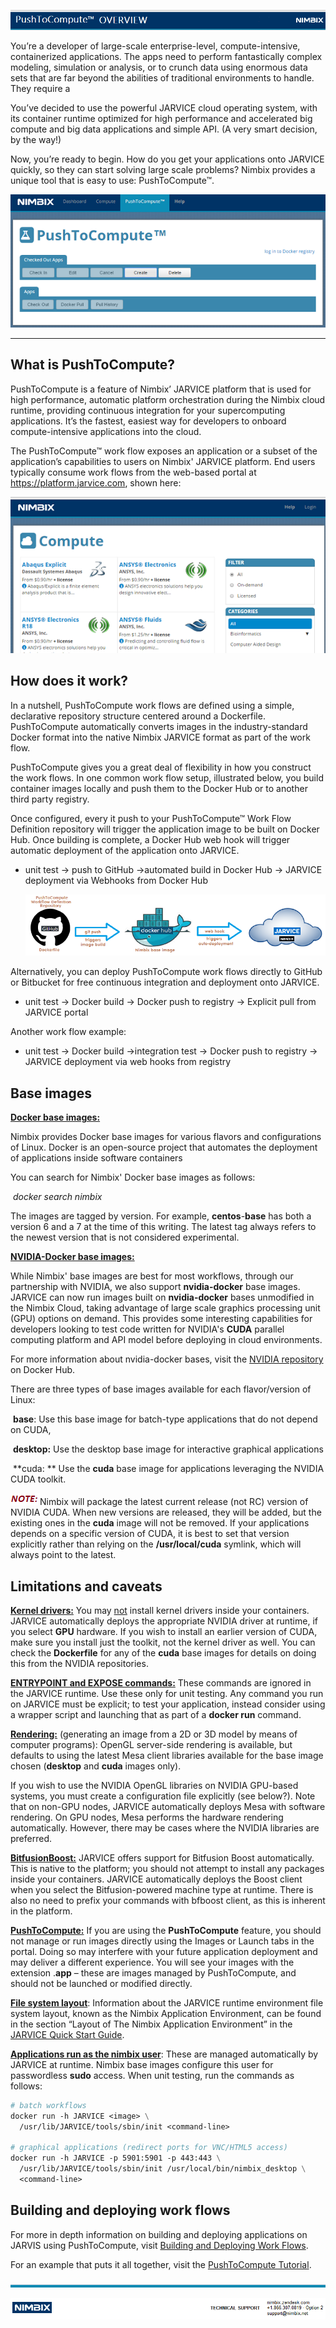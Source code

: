 

![PushToCompute Overview](img/PushToComputeOverview.png)

You’re a developer of large-scale enterprise-level, compute-intensive, containerized applications. The  apps need to perform fantastically complex modeling, simulation or analysis, or to crunch data using enormous data sets that are far beyond the abilities of traditional environments to handle.  They require a 

You’ve decided to use the powerful JARVICE cloud operating system, with its container runtime optimized for high performance and accelerated big compute and big data applications and simple API. (A very smart decision, by the way!)

Now, you’re ready to begin. How do you get your applications onto JARVICE quickly, so they can start solving large scale problems?   Nimbix provides a unique tool that is easy to use:   PushToCompute™.

![PUSHtoCompute2](img/PUSHtoCompute2.png)



------

## What is PushToCompute?     

PushToCompute is a feature of Nimbix’  JARVICE platform that is used for high performance, automatic platform orchestration during the Nimbix cloud runtime, providing continuous integration for your supercomputing applications. It’s the fastest, easiest way for developers to onboard compute-intensive applications into the cloud.  

The PushToCompute™ work flow exposes an application or a subset of the application’s capabilities to users on Nimbix' JARVICE platform.  End users typically consume work flows from the web-based portal at   https://platform.jarvice.com, shown here:

![JARVICEportal](img/JARVICEportal.png)

## How does it work?

In a nutshell, PushToCompute work flows are defined using a simple, declarative repository structure centered around a Dockerfile.  PushToCompute automatically converts images in the industry-standard Docker format into the native Nimbix JARVICE format as part of the work flow.   

PushToCompute gives you a great deal of flexibility in how you construct the work flows.  In one common work flow setup, illustrated below, you build container images locally and push them to the Docker Hub or to another third party registry. 

Once configured, every it push to your PushToCompute™ Work Flow Definition repository will trigger the application image to be built on Docker Hub. Once building is complete, a Docker Hub web hook will trigger automatic deployment of the application onto JARVICE. 

- unit test -> push to GitHub ->automated build in Docker Hub -> JARVICE deployment via Webhooks from Docker Hub 

  ![diagramSmall](img/diagramSmall.png)

Alternatively, you can deploy PushToCompute work flows directly to GitHub or Bitbucket for free continuous integration and deployment onto JARVICE. 

- unit test -> Docker build -> Docker push to registry -> Explicit pull from JARVICE portal

Another work flow example:

- unit test -> Docker build ->integration test -> Docker push to registry -> JARVICE deployment via web hooks from registry

## Base images

**<u>Docker base images:</u>** <!--I don't yet know enough about docker to describe this section accurately - gave it a shot here but probably not correct.  -->

Nimbix provides Docker base images for various flavors and configurations of Linux. Docker is an open-source project that automates the deployment of applications inside software containers

You can search for Nimbix' Docker base images as follows:

​	*docker search nimbix*

The images are tagged by version.  For example, **centos**-**base** has both a version 6 and a 7 at the time of this writing.  The latest tag always refers to the newest version that is not considered experimental.  

**<u>NVIDIA-Docker base images:</u>**

While Nimbix' base images are best for most workflows, through our partnership with NVIDIA, we also support **nvidia-docker** base images.  JARVICE can now run images built on **nvidia-docker** bases unmodified in the Nimbix Cloud, taking advantage of large scale graphics processing unit (GPU) options on demand.  This  provides some interesting capabilities for developers looking to test code written for NVIDIA's **CUDA**  parallel computing platform and API model before deploying in cloud environments.  

 For more information about nvidia-docker bases, visit the [NVIDIA repository](https://hub.docker.com/r/nvidia/) on Docker Hub.

There are three types of base images available for each flavor/version of Linux: 

​      **base**:   Use this base image for batch-type applications that do not depend on CUDA,

​      **desktop:**   Use the desktop base image for interactive graphical applications

​      **cuda: **  Use the **cuda** base image for applications leveraging the NVIDIA CUDA toolkit.  

![note](img/note.png)Nimbix will package the latest current release (not RC) version of NVIDIA CUDA.  When new versions are released, they will be added, but the existing ones in the **cuda** image will not be removed.  If your applications depends on a specific version of CUDA, it is best to set that version explicitly rather than relying on the **/usr/local/cuda** symlink, which will always point to the latest.

## Limitations and caveats

<u>**Kernel drivers:**</u>    You may <u>not</u> install kernel drivers inside your containers.  JARVICE automatically deploys the appropriate NVIDIA driver at runtime, if you select **GPU** hardware.  If you wish to install an earlier version of CUDA, make sure you install just the toolkit, not the kernel driver as well. You can check the **Dockerfile** for any of the **cuda** base images for details on doing this from the NVIDIA repositories.

**<u>ENTRYPOINT and EXPOSE commands:</u>**  These commands are ignored in the JARVICE runtime.  Use these only for unit testing.   Any command you run on JARVICE must be explicit; to test your application, instead consider using a wrapper script and launching that as part of a **docker run** command.

**<u>Rendering:</u>** (generating an image from a 2D or 3D model by means of computer programs):  OpenGL server-side rendering is available, but defaults to using the latest Mesa client libraries available for the base image chosen (**desktop** and **cuda** images only).  

If you wish to use the NVIDIA OpenGL libraries on NVIDIA GPU-based systems, you must create a configuration file explicitly (see below?).  Note that on non-GPU nodes, JARVICE automatically deploys Mesa with software rendering.  On GPU nodes, Mesa performs the hardware rendering automatically. However,  there may be cases where the NVIDIA libraries are preferred.

<u>**BitfusionBoost:**</u>  JARVICE offers support for Bitfusion Boost automatically.  This is native to the platform; you should not attempt to install any packages inside your containers. JARVICE automatically deploys the Boost client when you select the Bitfusion-powered machine type at runtime.  There is also no need to prefix your commands with bfboost client, as this is inherent in the platform.

**<u>PushToCompute:</u>** If you are using the **PushToCompute** feature, you should not manage or run images directly using the Images or Launch tabs in the portal.  Doing so may interfere with your future application deployment and may deliver a different experience.  You will see your images with the extension .**app** – these are images managed by PushToCompute, and should not be launched or modified directly.

**<u>File system layout</u>**: Information about the JARVICE runtime environment file system layout, known as the Nimbix Application Environment, can be found in the section “Layout of The Nimbix Application Environment” in the [JARVICE Quick Start Guide](https://www.nimbix.net/jarvice-quick-start-guide/).

**<u>Applications run as the nimbix user</u>**:  These are managed automatically by JARVICE at runtime.  Nimbix base images configure this user for passwordless **sudo** access. When unit testing, run the commands as follows:

```dockerfile
# batch workflows
docker run -h JARVICE <image> \
  /usr/lib/JARVICE/tools/sbin/init <command-line>

# graphical applications (redirect ports for VNC/HTML5 access)
docker run -h JARVICE -p 5901:5901 -p 443:443 \
  /usr/lib/JARVICE/tools/sbin/init /usr/local/bin/nimbix_desktop \
  <command-line>
```

## Building and deploying work flows 

For more in depth information on building and deploying applications on JARVIS using PushToCompute, visit [Building and Deploying Work Flows](ptc_workflow.md).

For an example that puts it all together, visit the 
[PushToCompute Tutorial](ptc_tutorial.md).

![blue line](img/blueline.png)

![techsupport](img/techsupport.png)

